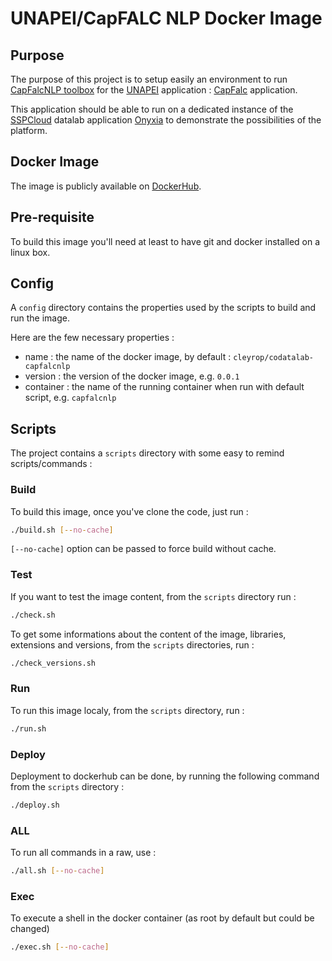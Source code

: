 # UNAPEI/CapFALC NLP Docker Image

## Purpose

The purpose of this project is to setup easily an environment to run [CapFalcNLP toolbox](https://github.com/louismartin/capfalcnlp) for the [UNAPEI](https://www.unapei.org/) application : [CapFalc](https://www.unapei.org/presse/capfalc-un-outil-numerique-pour-rendre-les-informations-accessibles-aux-personnes-en-situation-de-handicap-intellectuel/) application.

This application should be able to run on a dedicated instance of the [SSPCloud](https://www.sspcloud.fr/) datalab application [Onyxia](https://github.com/InseeFrLab/onyxia-web) to demonstrate the possibilities of the platform.

## Docker Image

The image is publicly available on [DockerHub](https://hub.docker.com/repository/docker/cleyrop/codatalab-capfalcnlp).

## Pre-requisite

To build this image you'll need at least to have git and docker installed on a linux box.

## Config

A `config` directory contains the properties used by the scripts to build and run the image.

Here are the few necessary properties :

- name : the name of the docker image, by default : `cleyrop/codatalab-capfalcnlp`
- version : the version of the docker image, e.g. `0.0.1`
- container : the name of the running container when run with default script, e.g. `capfalcnlp`

## Scripts

The project contains a `scripts` directory with some easy to remind scripts/commands :

### Build

To build this image, once you've clone the code, just run :

```bash
./build.sh [--no-cache]
```

`[--no-cache]` option can be passed to force build without cache.

### Test

If you want to test the image content, from the `scripts` directory run :

```bash
./check.sh
```

To get some informations about the content of the image, libraries, extensions and versions, from the `scripts` directories, run :

```bash
./check_versions.sh
```

### Run

To run this image localy, from the `scripts` directory, run :

```bash
./run.sh
```

### Deploy

Deployment to dockerhub can be done, by running the following command from the `scripts` directory :

```bash
./deploy.sh
```

### ALL

To run all commands in a raw, use :

```bash
./all.sh [--no-cache]
```

### Exec

To execute a shell in the docker container (as root by default but could be changed)

```bash
./exec.sh [--no-cache]
```
